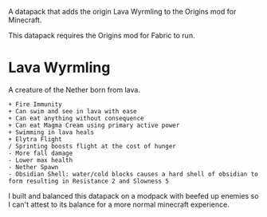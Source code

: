 A datapack that adds the origin Lava Wyrmling to the Origins mod for Minecraft.

This datapack requires the Origins mod for Fabric to run.

# Lava Wyrmling
A creature of the Nether born from lava.
``` 
+ Fire Immunity
+ Can swim and see in lava with ease
+ Can eat anything without consequence
+ Can eat Magma Cream using primary active power
+ Swimming in lava heals
+ Elytra Flight
/ Sprinting boosts flight at the cost of hunger
- More fall damage
- Lower max health
- Nether Spawn
- Obsidian Shell: water/cold blocks causes a hard shell of obsidian to form resulting in Resistance 2 and Slowness 5
```
I built and balanced this datapack on a modpack with beefed up enemies so I can't attest to its balance for a more normal minecraft experience. 
